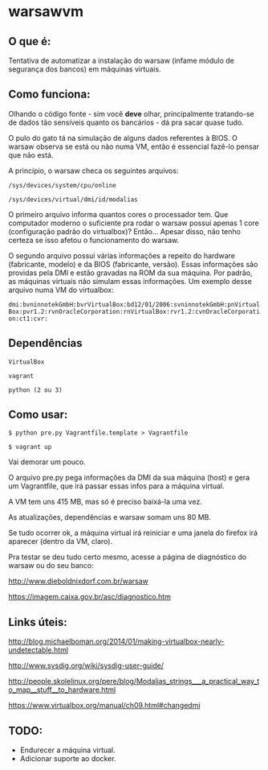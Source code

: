 # warsawvm

## O que é:

Tentativa de automatizar a instalação do warsaw (infame módulo de segurança dos bancos) em máquinas virtuais.

## Como funciona:

Olhando o código fonte - sim você **deve** olhar, principalmente tratando-se de dados tão sensíveis quanto os bancários - 
dá pra sacar quase tudo.

O pulo do gato tá na simulação de alguns dados referentes à BIOS.
O warsaw observa se está ou não numa VM, então é essencial fazê-lo pensar que não está.

A princípio, o warsaw checa os seguintes arquivos:

`/sys/devices/system/cpu/online`

`/sys/devices/virtual/dmi/id/modalias` 

O primeiro arquivo informa quantos cores o processador tem. 
Que computador moderno o suficiente pra rodar o warsaw possui apenas 1 core (configuração padrão do virtualbox)? Então...
Apesar disso, não tenho certeza se isso afetou o funcionamento do warsaw.

O segundo arquivo possui várias informações a repeito do hardware (fabricante, modelo) e da BIOS (fabricante, versão).
Essas informações são providas pela DMI e estão gravadas na ROM da sua máquina.
Por padrão, as máquinas virtuais não simulam essas informações. Um exemplo desse arquivo numa VM do virtualbox:

`dmi:bvninnotekGmbH:bvrVirtualBox:bd12/01/2006:svninnotekGmbH:pnVirtualBox:pvr1.2:rvnOracleCorporation:rnVirtualBox:rvr1.2:cvnOracleCorporation:ct1:cvr:`

## Dependências

`VirtualBox`

`vagrant`

`python (2 ou 3)`

## Como usar:

`$ python pre.py Vagrantfile.template > Vagrantfile`

`$ vagrant up`

Vai demorar um pouco.

O arquivo pre.py pega informações da DMI da sua máquina (host) e gera um Vagrantfile, que irá passar essas infos para a máquina virtual.

A VM tem uns 415 MB, mas só é preciso baixá-la uma vez.

As atualizações, dependências e warsaw somam uns 80 MB.

Se tudo ocorrer ok, a máquina virtual irá reiniciar e uma janela do firefox irá aparecer (dentro da VM, claro).

Pra testar se deu tudo certo mesmo, acesse a página de diagnóstico do warsaw ou do seu banco:

http://www.dieboldnixdorf.com.br/warsaw

https://imagem.caixa.gov.br/asc/diagnostico.htm

## Links úteis:

http://blog.michaelboman.org/2014/01/making-virtualbox-nearly-undetectable.html

http://www.sysdig.org/wiki/sysdig-user-guide/

http://people.skolelinux.org/pere/blog/Modalias_strings___a_practical_way_to_map__stuff__to_hardware.html

https://www.virtualbox.org/manual/ch09.html#changedmi

## TODO:

- Endurecer a máquina virtual.
- Adicionar suporte ao docker.
